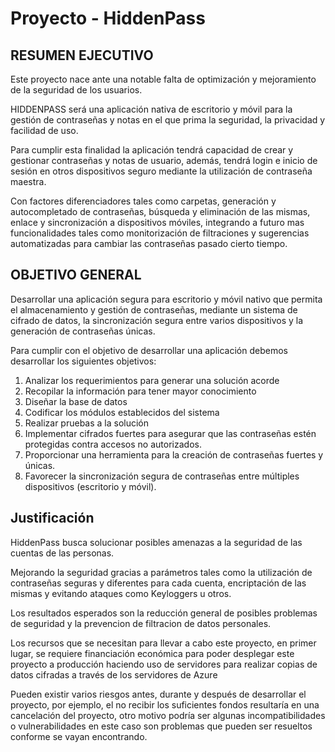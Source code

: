 # Proyecto - HiddenPass

## RESUMEN EJECUTIVO
Este proyecto nace ante una notable falta de optimización y mejoramiento de la seguridad de los usuarios. 

HIDDENPASS será una aplicación nativa de escritorio y móvil para la gestión de contraseñas y notas en el que prima la seguridad, la privacidad y facilidad de uso.   

Para cumplir esta finalidad la aplicación tendrá capacidad de crear y gestionar contraseñas y notas de usuario, además, tendrá login e inicio de sesión en otros dispositivos seguro mediante la utilización de contraseña maestra.   

Con factores diferenciadores tales como carpetas, generación y autocompletado de contraseñas, búsqueda y eliminación de las mismas, enlace y sincronización a dispositivos móviles, integrando a futuro mas funcionalidades tales como monitorización de filtraciones y sugerencias automatizadas para cambiar las contraseñas pasado cierto tiempo.  

## OBJETIVO GENERAL
Desarrollar una aplicación segura para escritorio y móvil nativo que permita el almacenamiento y gestión de contraseñas, mediante un sistema de cifrado de datos, la sincronización segura entre varios dispositivos y la generación de contraseñas únicas.

Para cumplir con el objetivo de desarrollar una aplicación debemos desarrollar los siguientes objetivos:

1. Analizar los requerimientos para generar una solución acorde
2. Recopilar la información para tener mayor conocimiento
3. Diseñar la base de datos 
4. Codificar los módulos establecidos del sistema
5. Realizar pruebas a la solución
6. Implementar cifrados fuertes para asegurar que las contraseñas estén protegidas contra accesos no autorizados.
7. Proporcionar una herramienta para la creación de contraseñas fuertes y únicas. 
8. Favorecer la sincronización segura de contraseñas entre múltiples dispositivos (escritorio y móvil).

## Justificación
HiddenPass busca solucionar posibles amenazas a la seguridad de las cuentas de las personas. 

 
Mejorando la seguridad gracias a parámetros tales como la utilización de contraseñas seguras y diferentes para cada cuenta, encriptación de las mismas y evitando ataques como Keyloggers u otros. 

 

Los resultados esperados son la reducción general de posibles problemas de seguridad y la prevencion de filtracion de datos personales. 

 

Los recursos que se necesitan para llevar a cabo este proyecto, en primer lugar, se requiere financiación económica para poder desplegar este proyecto a producción haciendo uso de servidores para realizar copias de datos cifradas a través de los servidores de Azure 

 

Pueden existir varios riesgos antes, durante y después de desarrollar el proyecto, por ejemplo, el no recibir los suficientes fondos resultaría en una cancelación del proyecto, otro motivo podría ser algunas incompatibilidades o vulnerabilidades en este caso son problemas que pueden ser resueltos conforme se vayan encontrando. 
